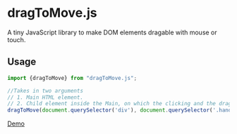 # dragToMove.js

A tiny JavaScript library to make DOM elements dragable with mouse or touch.

## Usage

```javascript
import {dragToMove} from "dragToMove.js";

//Takes in two arguments
// 1. Main HTML element.
// 2. Child element inside the Main, on which the clicking and the dragging happens.
dragToMove(document.querySelector('div'), document.querySelector('.handle));
```

[Demo](https://anshuthopsee.github.io/dragToMove.js/)

